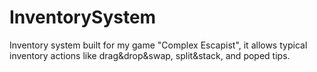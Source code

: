 # InventorySystem
Inventory system built for my game "Complex Escapist", it allows typical inventory actions like drag&drop&swap, split&stack, and poped tips.

